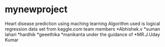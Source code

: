 # mynewproject
Heart disease prediction using maching learning 
Algorithm used is logical regression 
data set from kaggle.com
team members
  *Abhishek.v
  *suman lahari
  *hardhik
  *geeethika
  *manikanta
under the guidance of 
  *MR.J.Uday Kumar
